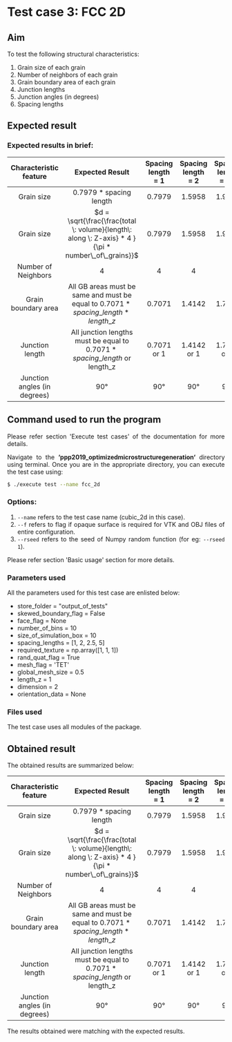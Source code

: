 <div style="text-align: justify">

# **Test case 3: FCC 2D**

## **Aim**

To test the following structural characteristics:

1. Grain size of each grain
2. Number of neighbors of each grain
3. Grain boundary area of each grain
4. Junction lengths
5. Junction angles (in degrees)
6. Spacing lengths

## **Expected result**

### **Expected results in brief:**

| Characteristic feature | Expected Result | Spacing length = 1 | Spacing length = 2 | Spacing length = 2.5 | Spacing length = 5 |
|:----------------------------:|:---------------------------------------------------------------------------------------------------:|:------------------:|:------------------:|:--------------------:|:------------------:|
| Grain size | 0.7979 * spacing length | 0.7979 | 1.5958 | 1.9947 | 3.9895 |
| Grain size | $d = \sqrt{\frac{\frac{total \: volume}{length\: along \: Z-axis} * 4 }{\pi * number\_of\_grains}}$ | 0.7979 | 1.5958 | 1.9947 | 3.9895 |
| Number of Neighbors | 4 | 4 | 4 | 4 | 4 |
| Grain boundary area | All GB areas must be same and must be equal to $0.7071*spacing\_length*length\_z$ | 0.7071 | 1.4142 | 1.7677 | 3.5355 |
| Junction length | All junction lengths must be  equal to $0.7071*spacing\_length$ or length_z | 0.7071 or 1 | 1.4142 or 1 | 1.7677 or 1 | 3.5355 or 1 |
| Junction angles (in degrees) | 90° | 90° | 90° | 90° | 90° |


## **Command used to run the program**

Please refer section 'Execute test cases' of the documentation for more details.

Navigate to the **‘ppp2019_optimizedmicrostructuregeneration‘** directory using terminal. Once
you are in the appropriate directory, you can execute the test case using:

```bash
$ ./execute test --name fcc_2d
```
### **Options:**
1. `--name` refers to the test case name (cubic_2d in this case).
2. `--f` refers to flag if opaque surface is required for VTK and OBJ files of entire configuration.
3. `--rseed` refers to the seed of Numpy random function (for eg: `--rseed 1`).

Please refer section 'Basic usage' section for more details.

### **Parameters used**

All the parameters used for this test case are enlisted below:

* store_folder = "output_of_tests"    
* skewed_boundary_flag = False
* face_flag = None
* number_of_bins = 10
* size_of_simulation_box = 10
* spacing_lengths = [1, 2, 2.5, 5]
* required_texture = np.array([1, 1, 1])
* rand_quat_flag = True
* mesh_flag = 'TET'
* global_mesh_size = 0.5
* length_z = 1
* dimension = 2
* orientation_data = None

### **Files used**

The test case uses all modules of the package.

## **Obtained result**

The obtained results are summarized below:

| Characteristic feature | Expected Result | Spacing length = 1 | Spacing length = 2 | Spacing length = 2.5 | Spacing length = 5 |
|:----------------------------:|:---------------------------------------------------------------------------------------------------:|:------------------:|:------------------:|:--------------------:|:------------------:|
| Grain size | 0.7979 * spacing length | 0.7979 | 1.5958 | 1.9947 | 3.9895 |
| Grain size | $d = \sqrt{\frac{\frac{total \: volume}{length\: along \: Z-axis} * 4 }{\pi * number\_of\_grains}}$ | 0.7979 | 1.5958 | 1.9947 | 3.9895 |
| Number of Neighbors | 4 | 4 | 4 | 4 | 4 |
| Grain boundary area | All GB areas must be same and must be equal to $0.7071*spacing\_length*length\_z$ | 0.7071 | 1.4142 | 1.7677 | 3.5355 |
| Junction length | All junction lengths must be  equal to $0.7071*spacing\_length$ or length_z | 0.7071 or 1 | 1.4142 or 1 | 1.7677 or 1 | 3.5355 or 1 |
| Junction angles (in degrees) | 90° | 90° | 90° | 90° | 90° |

The results obtained were matching with the expected results.

</div>
